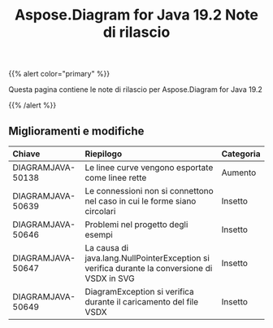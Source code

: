 ﻿---
title: Aspose.Diagram for Java 19.2 Note di rilascio
type: docs
weight: 110
url: /it/java/aspose-diagram-for-java-19-2-release-notes/
---
{{% alert color="primary" %}} 

Questa pagina contiene le note di rilascio per Aspose.Diagram for Java 19.2

{{% /alert %}} 
## **Miglioramenti e modifiche**

|**Chiave**|**Riepilogo**|**Categoria**|
|:- |:- |:- |
|DIAGRAMJAVA-50138|Le linee curve vengono esportate come linee rette|Aumento|
|DIAGRAMJAVA-50639|Le connessioni non si connettono nel caso in cui le forme siano circolari|Insetto|
|DIAGRAMJAVA-50646|Problemi nel progetto degli esempi|Insetto|
|DIAGRAMJAVA-50647|La causa di java.lang.NullPointerException si verifica durante la conversione di VSDX in SVG|Insetto|
|DIAGRAMJAVA-50649|DiagramException si verifica durante il caricamento del file VSDX|Insetto|

